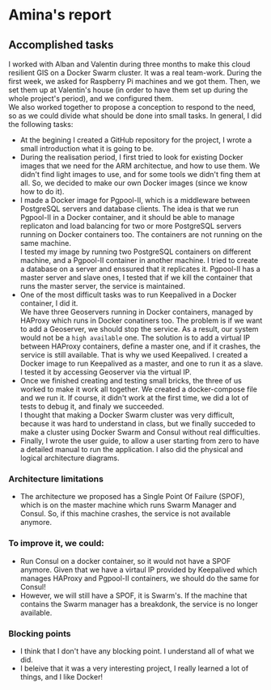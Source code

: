 # Amina's report

## Accomplished tasks

I worked with Alban and Valentin during three months to make this cloud resilient GIS on a Docker Swarm cluster. It was a real team-work. During the first week, we asked for Raspberry Pi machines and we got them. Then, we set them up at Valentin's house (in order to have them set up during the whole project's period), and we configured them.  
We also worked together to propose a conception to respond to the need, so as we could divide what should be done into small tasks. In general, I did the following tasks:

* At the begining I created a GitHub repository for the project, I wrote a small introduction what it is going to be.
* During the realisation period, I first tried to look for existing Docker images that we need for the ARM architectue, and how to use them. We didn't find light images to use, and for some tools we didn't fing them at all. So, we decided to make our own Docker images (since we know how to do it).
* I made a Docker image for Pgpool-II, which is a middleware between PostgreSQL servers and database clients. The idea is that we run Pgpool-II in a Docker container, and it should be able to manage replicaton and load balancing for two or more PostgreSQL servers running on Docker containers too. The containers are not running on the same machine.  
I tested my image by running two PostgreSQL containers on different machine, and a Pgpool-II container in another machine. I tried to create a database on a server and enssured that it replicates it. Pgpool-II has a master server and slave ones, I tested that if we kill the container that runs the master server, the service is maintained.
* One of the most difficult tasks was to run Keepalived in a Docker container, I did it.  
We have three Geoservers running in Docker containers, managed by HAProxy which runs in Docker conatiners too. The problem is if we want to add a Geoserver, we should stop the service. As a result, our system would not be a `high available` one. The solution is to add a virtual IP between HAProxy containers, define a master one, and if it crashes, the service is still available. That is why we used Keepalived.
I created a Docker image to run Keepalived as a master, and one to run it as a slave. I tested it by accessing Geoserver via the virtual IP.  
* Once we finished creating and testing small bricks, the three of us worked to make it work all together. We created a docker-compose file and we run it. If course, it didn't work at the first time, we did a lot of tests to debug it, and finaly we succeeded.  
I thought that making a Docker Swarm cluster was very difficult, because it was hard to understand in class, but we finally succeded to make a cluster using Docker Swarm and Consul without real difficulties.  
* Finally, I wrote the user guide, to allow a user starting from zero to have a detailed manual to run the application. I also did the physical and logical architecture diagrams.

### Architecture limitations

* The architecture we proposed has a Single Point Of Failure (SPOF), which is on the master machine which runs Swarm Manager and Consul. So, if this machine crashes, the service is not available anymore.

### To improve it, we could:

* Run Consul on a docker container, so it would not have a SPOF anymore. Given that we have a virtaul IP provided by Keepalived which manages HAProxy and Pgpool-II containers, we should do the same for Consul!  
* However, we will still have a SPOF, it is Swarm's. If the machine that contains the Swarm manager has a breakdonk, the service is no longer available.  

### Blocking points

* I think that I don't have any blocking point. I understand all of what we did.  
* I beleive that it was a very interesting project, I really learned a lot of things, and I like Docker!
